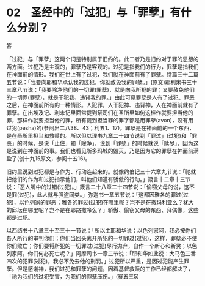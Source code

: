 # 02　圣经中的「过犯」与「罪孽」有什么分别？


答

「过犯」与「罪孽」这两个词是特别属于旧约的。此二者乃是旧约对于罪的思想的两方面。过犯乃是主观的，罪孽乃是客观的。过犯是指我们的行为，罪孽是指我们在神面前的情形。我们在世上有了过犯，我们就在神面前有了罪孽。诗篇三十二篇五节说：「我要向耶和华承认我的过犯，你就赦免我的罪孽。」(原文)耶利米书三十三章八节说：「我要除净他们的一切罪(罪孽)，就是向我所犯的罪；又要赦免他们的一切罪(罪孽)，就是干犯我、违背我的罪。」由此可见罪孽是人有了过犯、罪恶之后，在神面前所有的一种情形。人犯罪，人干犯神、违背神，人在神面前就有了罪孽。在出埃及记、利未记里面常提到祭司们在圣所里如何这样作就要担当他的罪，那样作就要担当他的罪，所有提到担当罪的罪字都是用罪孽(avon)，没有用过犯(pesha)的(参阅出二八38、43；利五1、17)。罪孽是在神面前的一个东西，是在圣所里担当和救赎的。所以但以理书九章二十四节说到「罪过」(过犯)和「罪恶」的时候，是说「止住」和「除净」，说到「罪孽」的时候就说「赎尽」，因为这是说到在神面前的事。我们也看见所多玛城的毁灭，乃是因为它的罪孽在神面前满盈了(创十九15原文，参阅十五16)。

旧约里说到过犯都是与作为、行动连起来的。就像约伯记三十六章九节说：「祂就把他们的作为和过犯指示他们，叫他们知道有骄傲的行动。」箴言十二章十三节说：「恶人嘴中的过错(过犯)。」箴言二十八章二十四节说：「偷窃父母的说，这不是罪(过犯)，此人就与强盗同类。」弥迦书一章五节说：「这都因雅各的罪过(过犯)，以色列家的罪恶；雅各的罪过(过犯)在哪里呢？岂不是在撒玛利亚么？犹大的邱坛在哪里呢？岂不是在耶路撒冷么？」骄傲、偷窃父母的东西、拜偶像，这些都是过犯。

以西结书十八章三十至三十一节说：「所以主耶和华说：以色列家阿，我必按你们各人所行的审判你们；你们当回头离开所犯的一切罪过(过犯)，这样，罪孽必不使你们败亡；你们要将所犯的一切罪过(过犯)尽行拋弃，自作一个新心和新灵；以色列家阿，你们何必死亡呢？」阿摩司书一章三节说：「耶和华如此说：大马色三番四次的犯罪(过犯)，我必不免去他的刑罚。」过犯所以严重，是因过犯能产生罪孽。但是感谢神，我们过犯和罪孽的问题，因着基督救赎的工作已经都解决了，「祂为我们的过犯受害，为我们的罪孽压伤。」(赛五三5)
